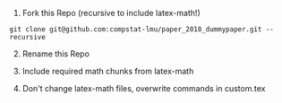 1. Fork this Repo (recursive to include latex-math!)
```
git clone git@github.com:compstat-lmu/paper_2018_dummypaper.git --recursive
```

2. Rename this Repo

3. Include required math chunks from latex-math

4. Don't change latex-math files, overwrite commands in custom.tex

